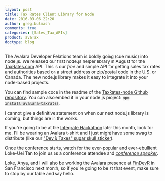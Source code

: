 ```yaml
---
layout: post
title: Tax Rates Client Library for Node
date: 2016-03-06 22:20
author: greg.bulmash
comments: true
categories: [Sales_Tax_APIs]
product: avaTax
doctype: blog
---
```

The Avalara Developer Relations team is boldly going (cue music) into node.js. We released our first node.js helper library in August for the <a href="http://www.taxrates.com">TaxRates.com</a> API. This is our <i>free</i> and simple API for getting sales tax rates and authorities based on a street address or zip/postal code in the U.S. or Canada. The new node.js library makes it easy to integrate it into your node-based projects.

You can find sample code in the readme of the <a href="https://github.com/YiddishNinja/TaxRates-node">TaxRates-node Github repository</a>. You can also embed it in your node.js project: <code style="background-color: #e6e6e6; font-family: courier; font-size: 12px;">npm install avalara-taxrates</code>.

I cannot give a definitive statement on when our next node.js library is coming, but things are in the works.

If you're going to be at the <a href="http://integratecon.com/hackathon/">Integrate Hackathon</a> later this month, look for me. I'll be wearing an Avalara t-shirt and I just might have some swag to distribute (like our <a href="/public/images/blog/sticker.jpg">"Dev &amp; Taxes" sugar skull sticker</a>).

Once the conference starts, watch for the ever-popular and ever-ebullient Loke-Uei Tan to join us as a conference attendee and <i><a href="http://integrate2015.sched.org/speaker/lokeuei.tan?iframe=no#.VfLrRRF3mUM">conference speaker</a></i>.

Loke, Anya, and I will also be working the Avalara presence at <a href="http://sanfran2015.findevr.com/">FinDevR</a> in San Francisco next month, so if you're going to be at that event, make sure to stop by our table and say hello.

